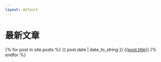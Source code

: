 ```yaml
---
layout: default
---
```


# 最新文章
{% for post in site.posts %}
  {{ post.date | date_to_string }} [{{post.title}}]({{post.url}}) 
{% endfor %}